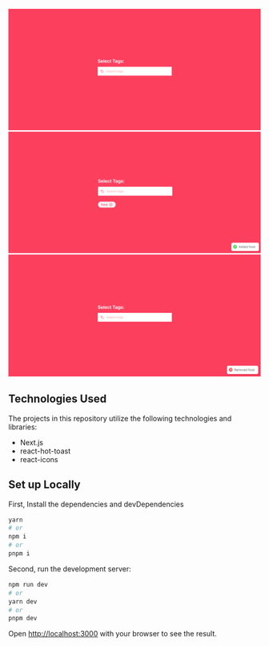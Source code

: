 ![Alt text](image.png)
![Alt text](image-1.png)
![Alt text](image-2.png)

## Technologies Used

The projects in this repository utilize the following technologies and libraries:

- Next.js
- react-hot-toast
- react-icons

## Set up Locally

First, Install the dependencies and devDependencies

```bash
yarn
# or
npm i
# or
pnpm i
```

Second, run the development server:

```bash
npm run dev
# or
yarn dev
# or
pnpm dev
```

Open [http://localhost:3000](http://localhost:3000) with your browser to see the result.
